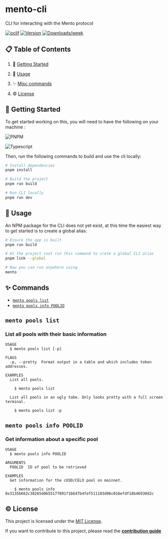 # mento-cli

CLI for interacting with the Mento protocol

[![oclif](https://img.shields.io/badge/cli-oclif-brightgreen.svg)](https://oclif.io)
[![Version](https://img.shields.io/npm/v/mento-cli.svg)](https://npmjs.org/package/mento-cli)
[![Downloads/week](https://img.shields.io/npm/dw/mento-cli.svg)](https://npmjs.org/package/mento-cli)

## 📋 Table of Contents

1. 🔨 [Getting Started](#getting-started)

2. 🚀 [Usage](#usage)

3. ✨ [Misc commands](#commands)

4. ©️ [License](#license)

## <a name="getting-started">🔨 Getting Started</a>

To get started working on this, you will need to have the following on your machine :

![PNPM](https://img.shields.io/badge/-pnpm-green?style=for-the-badge&logoColor=white&logo=pnpm)

![Typescript](https://img.shields.io/badge/-typescript-blue?style=for-the-badge&logoColor=white&logo=typescript)

Then, run the following commands to build and use the cli locally:

```bash
# Install dependencies
pnpm install

# Build the project
pnpm run build

# Run CLI locally
pnpm run dev
```

## <a name="usage">🚀 Usage</a>

An NPM package for the CLI does not yet exist, at this time the easiest way to get started is to create a global alias:

```bash
# Ensure the app is built
pnpm run build

# At the project root run this command to crete a global CLI alias
pnpm link --global

# Now you can run anywhere using
mento
```

## <a name="commands">✨ Commands</a>

- [`mento pools list`](#mento-pools-list)
- [`mento pools info POOLID`](#mento-pools-info-poolid)

## `mento pools list`

### List all pools with their basic information

```
USAGE
  $ mento pools list [-p]

FLAGS
  -p, --pretty  Format output in a table and which includes token addresses.

EXAMPLES
  List all pools.

    $ mento pools list

  List all pools in an ugly tabe. Only looks pretty with a full screen terminal.

    $ mento pools list -p
```

## `mento pools info POOLID`

### Get information about a specific pool

```
USAGE
  $ mento pools info POOLID

ARGUMENTS
  POOLID  ID of pool to be retrieved

EXAMPLES
  Get information for the cUSD/CELO pool on mainnet.

    $ mento pools info 0x3135b662c38265d0655177091f1b647b4fef511103d06c016efdf18b46930d2c
```

## <a name="license">©️ License</a>

This project is licensed under the [MIT License](http://opensource.org/licenses/MIT).

If you want to contribute to this project, please read the [**contribution guide**](/CONTRIBUTING.MD)
